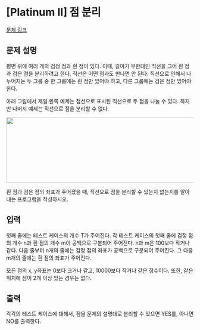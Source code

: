 # [Platinum II] 점 분리

[문제 링크](https://www.acmicpc.net/problem/3878) 

## 문제 설명

<p>평면 위에 여러 개의 검정 점과 흰 점이 있다. 이때, 길이가 무한대인 직선을 그어 흰 점과 검은 점을 분리하려고 한다. 직선은 어떤 점과도 만나면 안 된다. 직선으로 인해서 나누어지는 두 그룹 중 한 그룹에는 흰 점만 있어야 하고, 다른 그룹에는 검은 점만 있어야 한다.</p>

<p>아래 그림에서 제일 왼쪽 예제는 점선으로 표시된 직선으로 두 점을 나눌 수 있다. 하지만 나머지 예제는 직선으로 점을 분리할 수 없다.</p>

<p><img alt="" src="https://www.acmicpc.net/upload/images/sep.png" style="width: 616px; height: 175px;"></p>

<p>흰 점과 검은 점의 좌표가 주어졌을 때, 직선으로 점을 분리할 수 있는지 없는지를 알아내는 프로그램을 작성하시오.</p>

## 입력 

 <p>첫째 줄에는 테스트 케이스의 개수 T가 주어진다. 각 테스트 케이스의 첫째 줄에 검정 점의 개수 n과 흰 점의 개수 m이 공백으로 구분되어 주어진다. n과 m은 100보다 작거나 같다. 다음 줄부터 n개의 줄에는 검정 점의 좌표가 공백으로 구분되어 주어진다. 그 다음 m개의 줄에는 흰 점의 좌표가 주어진다.</p>

<p>모든 점의 x, y좌표는 0보다 크거나 같고, 10000보다 작거나 같은 정수이다. 또한, 같은 위치에 점이 2개 이상 있는 경우는 없다.</p>

## 출력 

 <p>각각의 테스트 케이스에 대해서, 점을 문제의 설명대로 분리할 수 있으면 YES를, 아니면 NO를 출력한다.</p>

